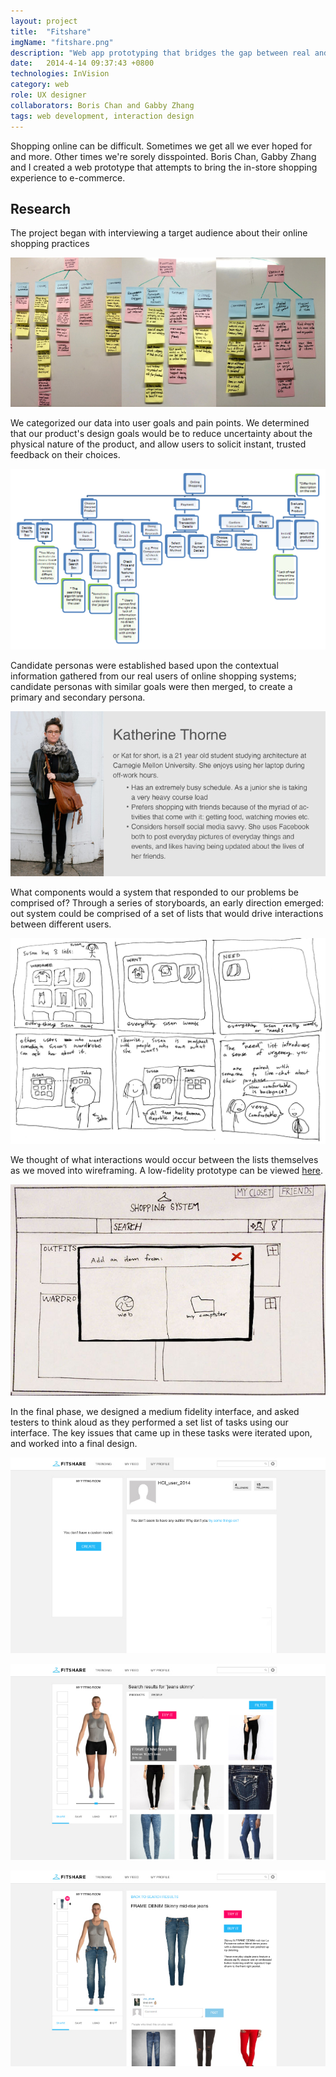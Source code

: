 ```yaml
---
layout: project
title:  "Fitshare"
imgName: "fitshare.png"
description: "Web app prototyping that bridges the gap between real and online shopping."
date:   2014-4-14 09:37:43 +0800
technologies: InVision 
category: web
role: UX designer
collaborators: Boris Chan and Gabby Zhang
tags: web development, interaction design
---
```


Shopping online can be difficult. Sometimes we get all we ever hoped for and more. Other times we're sorely disspointed. 
Boris Chan, Gabby Zhang and I created a web prototype that attempts to bring the in-store shopping experience to e-commerce.

Research
---------

The project began with interviewing a target audience about their online shopping practices

![Alt](/img/fitshare/waad.jpg)

We categorized our data into user goals and pain points. We determined that our product's design goals would be to reduce uncertainty about the physical nature of the product, and allow users to solicit instant, trusted feedback on their choices.

![Alt](/img/fitshare/designmodel.jpg)

Candidate personas were established based upon the contextual information gathered from our real users of online shopping systems; candidate personas with similar goals were then merged, to create a primary and secondary persona.

![Alt](/img/fitshare/persona.png)

What components would a system that responded to our problems be comprised of? Through a series of storyboards, an early direction emerged: out system could be comprised of a set of lists that would drive interactions between different users.

![Alt](/img/fitshare/storyboard.jpg)

We thought of what interactions would occur between the lists themselves as we moved into wireframing. A low-fidelity prototype can be viewed <a href="http://invis.io/KF1JX1G7B">here</a>.

![Alt](/img/fitshare/paperprototype.jpg)

In the final phase, we designed a medium fidelity interface, and asked testers to think aloud as they performed a set list of tasks using our interface. The key issues that came up in these tasks were iterated upon, and worked into a final design.

![Alt](/img/fitshare/final1.jpg)

![Alt](/img/fitshare/final2.jpg)

![Alt](/img/fitshare/final3.jpg)






